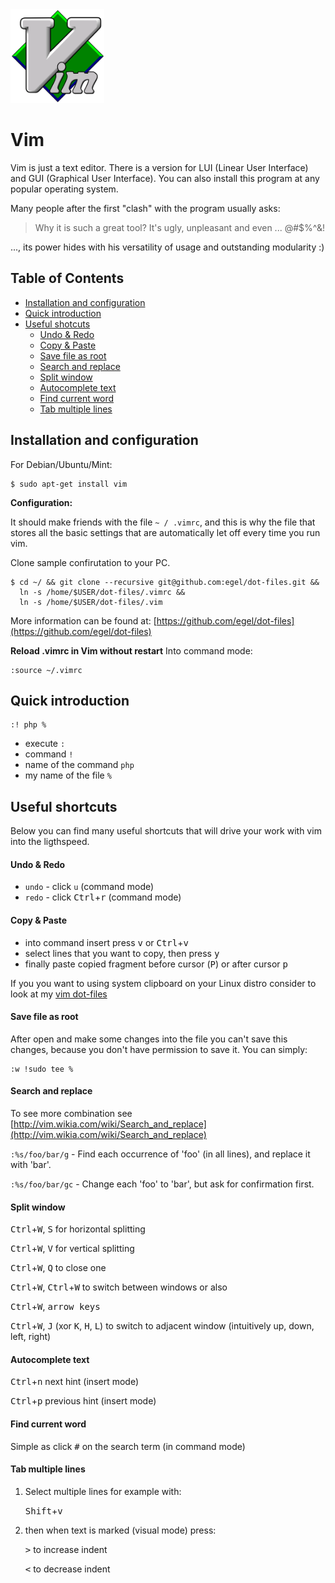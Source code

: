 <img src="img/Vim_logo.png" title="Vim - The ultimate text editor" width="150" />

# Vim
Vim is just a text editor. There is a version for LUI (Linear User Interface) and GUI (Graphical User Interface). You can also install this program at any popular operating system.

Many people after the first "clash" with the program usually asks:

> Why it is such a great tool? It's ugly, unpleasant and even ... @#$%^&!

..., its power hides with his versatility of usage and outstanding modularity :)


## Table of Contents
  * [Installation and configuration](#installation-and-configuration)
  * [Quick introduction](#quick-introduction)
  * [Useful shotcuts](#useful-shortcuts)
    - [Undo & Redo](#undo--redo)
    - [Copy & Paste](#copy--paste)
    - [Save file as root](#save-file-as-root)
    - [Search and replace](#search-and-replace)
    - [Split window](#split-window)
    - [Autocomplete text](#autocomplete-text)
    - [Find current word](#find-current-word)
    - [Tab multiple lines](#tab-multiple-lines)


## <a name="#installation-and-configuration">Installation and configuration</a>
For Debian/Ubuntu/Mint:

    $ sudo apt-get install vim


**Configuration:**

It should make friends with the file `~ / .vimrc`, and this is why the file that stores all the basic settings that are automatically let off every time you run vim.

Clone sample confirutation to your PC.

    $ cd ~/ && git clone --recursive git@github.com:egel/dot-files.git &&
      ln -s /home/$USER/dot-files/.vimrc &&
      ln -s /home/$USER/dot-files/.vim

More information can be found at: [https://github.com/egel/dot-files](https://github.com/egel/dot-files)

**Reload .vimrc in Vim without restart**
Into command mode:

    :source ~/.vimrc


## <a name="#quick-installation">Quick introduction</a>

    :! php %

  * execute `:`
  * command `!`
  * name of the command `php`
  * my name of the file `%`


## <a name="#useful-shortcuts">Useful shortcuts</a>
Below you can find many useful shortcuts that will drive your work with vim into the ligthspeed.

#### <a name="#undo-and-redo">Undo & Redo</a>

  * `undo` - click `u` (command mode)
  * `redo` - click <kbd>Ctrl</kbd>+<kbd>r</kbd> (command mode)


#### <a name="#copy-and-paste">Copy & Paste</a>

  - into command insert press <kbd>v</kbd> or <kbd>Ctrl</kbd>+<kbd>v</kbd>
  - select lines that you want to copy, then press <kbd>y</kbd>
  - finally paste copied fragment before cursor (<kbd>P</kbd>) or after cursor <kbd>p</kbd>

If you you want to using system clipboard on your Linux distro consider to look at my [vim dot-files](egel-dot-files-repo)


#### <a name="#save-file-as-root">Save file as root</a>
After open and make some changes into the file you can't save this changes, because you don't have permission to save it. You can simply:

    :w !sudo tee %


#### <a name="#search-and-replace">Search and replace</a>
To see more combination see [http://vim.wikia.com/wiki/Search_and_replace](http://vim.wikia.com/wiki/Search_and_replace)

`:%s/foo/bar/g` - Find each occurrence of 'foo' (in all lines), and replace it with 'bar'.

`:%s/foo/bar/gc` - Change each 'foo' to 'bar', but ask for confirmation first.


#### <a name="#split-window">Split window</a>

<kbd>Ctrl</kbd>+<kbd>W</kbd>, <kbd>S</kbd> for horizontal splitting

<kbd>Ctrl</kbd>+<kbd>W</kbd>, <kbd>V</kbd> for vertical splitting

<kbd>Ctrl</kbd>+<kbd>W</kbd>, <kbd>Q</kbd> to close one

<kbd>Ctrl</kbd>+<kbd>W</kbd>, <kbd>Ctrl</kbd>+<kbd>W</kbd> to switch between windows or also

<kbd>Ctrl</kbd>+<kbd>W</kbd>, <kbd>arrow keys</kbd>

<kbd>Ctrl</kbd>+<kbd>W</kbd>, <kbd>J</kbd> (xor <kbd>K</kbd>, <kbd>H</kbd>, <kbd>L</kbd>) to switch to adjacent window (intuitively up, down, left, right)


#### <a name="#autocomplete-text">Autocomplete text</a>

<kbd>Ctrl</kbd>+<kbd>n</kbd> next hint (insert mode)

<kbd>Ctrl</kbd>+<kbd>p</kbd> previous hint (insert mode)


#### <a name="#find-current-word">Find current word</a>
Simple as click <kbd>#</kbd> on the search term (in command mode)


#### <a name="#tab-multiple-lines">Tab multiple lines</a>

1. Select multiple lines for example with:

    <kbd>Shift</kbd>+<kbd>v</kbd>

2. then when text is marked (visual mode) press:

    <kbd>></kbd> to increase indent

    <kbd><</kbd> to decrease indent


<!-- General links -->
 [egel-dot-files-repo]: https://github.com/egel/dot-files
